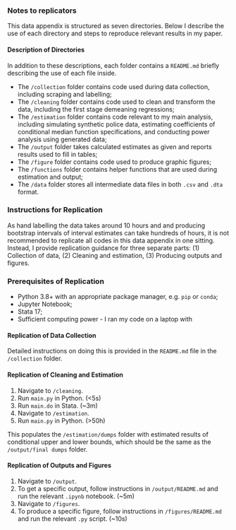 ### Notes to replicators

This data appendix is structured as seven directories. Below I describe the use of each directory and steps to reproduce relevant results in my paper.

#### Description of Directories

In addition to these descriptions, each folder contains a `README.md` briefly describing the use of each file inside.

- The `/collection` folder contains code used during data collection, including scraping and labelling;
- The `/cleaning` folder contains code used to clean and transform the data, including the first stage demeaning regressions;
- The `/estimation` folder contains code relevant to my main analysis, including simulating synthetic police data, estimating coefficients of conditional median function specifications, and conducting power analysis using generated data;
- The `/output` folder takes calculated estimates as given and reports results used to fill in tables;
- The `/figure` folder contains code used to produce graphic figures;
- The `/functions` folder contains helper functions that are used during estimation and output;
- The `/data` folder stores all intermediate data files in both `.csv` and `.dta` format. 

### Instructions for Replication

As hand labelling the data takes around 10 hours and and producing bootstrap intervals of interval estimates can take hundreds of hours, it is not recommended to replicate all codes in this data appendix in one sitting. Instead, I provide replication guidance for three separate parts: (1) Collection of data, (2) Cleaning and estimation, (3) Producing outputs and figures.

### Prerequisites of Replication

- Python 3.8+ with an appropriate package manager, e.g. `pip` or `conda`;
- Jupyter Notebook;
- Stata 17;
- Sufficient computing power - I ran my code on a laptop with

#### Replication of Data Collection

Detailed instructions on doing this is provided in the `README.md` file in the `/collection` folder.


#### Replication of Cleaning and Estimation

1. Navigate to `/cleaning`. 
2. Run `main.py` in Python. (<5s)
3. Run `main.do` in Stata. (~3m)
4. Navigate to `/estimation`.
5. Run `main.py` in Python. (>50h)

This populates the `/estimation/dumps` folder with estimated results of conditional upper and lower bounds, which should be the same as the `/output/final dumps` folder.


#### Replication of Outputs and Figures

1. Navigate to `/output`.
2. To get a specific output, follow instructions in `/output/README.md` and run the relevant `.ipynb` notebook. (~5m)
3. Navigate to `/figures`.
4. To produce a specific figure, follow instructions in `/figures/README.md` and run the relevant `.py` script. (~10s)